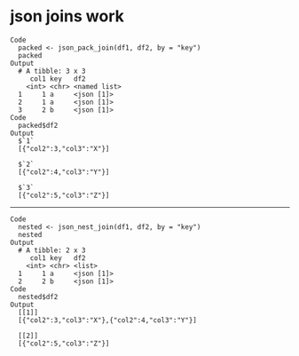 # json joins work

    Code
      packed <- json_pack_join(df1, df2, by = "key")
      packed
    Output
      # A tibble: 3 x 3
         col1 key   df2         
        <int> <chr> <named list>
      1     1 a     <json [1]>  
      2     1 a     <json [1]>  
      3     2 b     <json [1]>  
    Code
      packed$df2
    Output
      $`1`
      [{"col2":3,"col3":"X"}] 
      
      $`2`
      [{"col2":4,"col3":"Y"}] 
      
      $`3`
      [{"col2":5,"col3":"Z"}] 
      

---

    Code
      nested <- json_nest_join(df1, df2, by = "key")
      nested
    Output
      # A tibble: 2 x 3
         col1 key   df2       
        <int> <chr> <list>    
      1     1 a     <json [1]>
      2     2 b     <json [1]>
    Code
      nested$df2
    Output
      [[1]]
      [{"col2":3,"col3":"X"},{"col2":4,"col3":"Y"}] 
      
      [[2]]
      [{"col2":5,"col3":"Z"}] 
      

